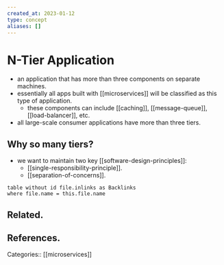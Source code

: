 ```yaml
---
created_at: 2023-01-12
type: concept
aliases: []
---
```


# N-Tier Application

- an application that has more than three components on separate machines.
- essentially all apps built with [[microservices]] will be classified as this type of application.
	- these components can include [[caching]], [[message-queue]], [[load-balancer]], etc.
- all large-scale consumer applications have more than three tiers.

## Why so many tiers?

- we want to maintain two key [[software-design-principles]]:
	- [[single-responsibility-principle]].
	- [[separation-of-concerns]].

```dataview
table without id file.inlinks as Backlinks
where file.name = this.file.name
```

## Related.

## References.

Categories:: [[microservices]]
